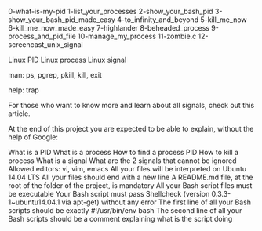 0-what-is-my-pid 1-list_your_processes 2-show_your_bash_pid 3-show_your_bash_pid_made_easy 4-to_infinity_and_beyond 5-kill_me_now 6-kill_me_now_made_easy 7-highlander 8-beheaded_process 9-process_and_pid_file 10-manage_my_process 11-zombie.c 12-screencast_unix_signal

Linux PID
Linux process
Linux signal

man: ps, pgrep, pkill, kill, exit

help: trap

For those who want to know more and learn about all signals, check out this article.

At the end of this project you are expected to be able to explain, without the help of Google:

What is a PID
What is a process
How to find a process PID
How to kill a process
What is a signal
What are the 2 signals that cannot be ignored
Allowed editors: vi, vim, emacs
All your files will be interpreted on Ubuntu 14.04 LTS
All your files should end with a new line
A README.md file, at the root of the folder of the project, is mandatory
All your Bash script files must be executable
Your Bash script must pass Shellcheck (version 0.3.3-1~ubuntu14.04.1 via apt-get) without any error
The first line of all your Bash scripts should be exactly #!/usr/bin/env bash
The second line of all your Bash scripts should be a comment explaining what is the script doing
